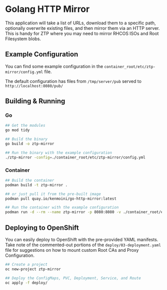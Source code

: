 # Golang HTTP Mirror

This application will take a list of URLs, download them to a specific path, optionally overwrite existing files, and then mirror them via an HTTP server.  This is handy for ZTP where you may need to mirror RHCOS ISOs and Root Filesystem blobs.

## Example Configuration

You can find some example configuration in the `container_root/etc/ztp-mirror/config.yml` file.

The default configuration has files from `/tmp/server/pub` served to `http://localhost:8080/pub/`

## Building & Running

### Go

```bash
## Get the modules
go mod tidy

## Build the binary
go build -o ztp-mirror

## Run the binary with the example configuration
./ztp-mirror -config=./container_root/etc/ztp-mirror/config.yml
```

### Container

```bash
## Build the container
podman build -t ztp-mirror .

## or just pull it from the pre-built image
podman pull quay.io/kenmoini/go-http-mirror:latest

## Run the container with the example configuration
podman run -d --rm --name ztp-mirror -p 8080:8080 -v ./container_root/etc/ztp-mirror:/etc/ztp-mirror ztp-mirror
```

## Deploying to OpenShift

You can easily deploy to OpenShift with the pre-provided YAML manifests.  Take note of the commented-out portions of the `deploy/03-deployment.yaml` file for suggestions on how to mount custom Root CAs and Proxy Configuration.

```bash
## Create a project
oc new-project ztp-mirror

## Deploy the ConfigMaps, PVC, Deployment, Service, and Route
oc apply -f deploy/
```
